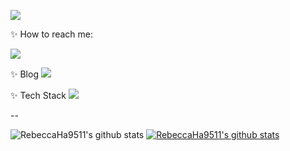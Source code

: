 ![](https://pa1.narvii.com/7681/14af2d07505e72a0993c7737d8bb79c2972a8f7er1-480-360_hq.gif)



 ✨ How to reach me: 

<img src="https://img.shields.io/badge/Instagram-E4405F?style=for-the-badge&logo=Instagram&logoColor=pink">

✨ Blog
<img src="https://img.shields.io/badge/Notion-000000?style=for-the-badge&logo=Notion&logoColor=white">

✨ Tech Stack
<img src="https://img.shields.io/badge/Swift-F05138?style=for-the-badge&logo=Swift&logoColor=orange">

--


![RebeccaHa9511's github stats](https://github-readme-stats.vercel.app/api?username=RebeccaHa9511&show_icons=true)
[![RebeccaHa9511's github stats](https://github-readme-stats.vercel.app/api/top-langs/?username=RebeccaHa9511&show_icons=true&hide_border=true&title_color=004386&icon_color=004386&layout=compact)](https://github.com/RebeccaHa9511)
